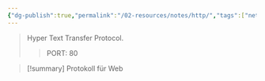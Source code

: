```yaml
---
{"dg-publish":true,"permalink":"/02-resources/notes/http/","tags":["netzwerk/protocol"],"updated":"2024-10-17T20:20:59.000+02:00"}
---
```


> Hyper Text Transfer Protocol.
>> PORT: 80

>[!summary] 
>Protokoll für Web 